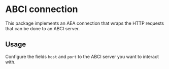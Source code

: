 # ABCI connection

This package implements an AEA connection that wraps
the HTTP requests that can be done to an ABCI server.

## Usage

Configure the fields `host` and `port` to the ABCI server you want to interact with.
